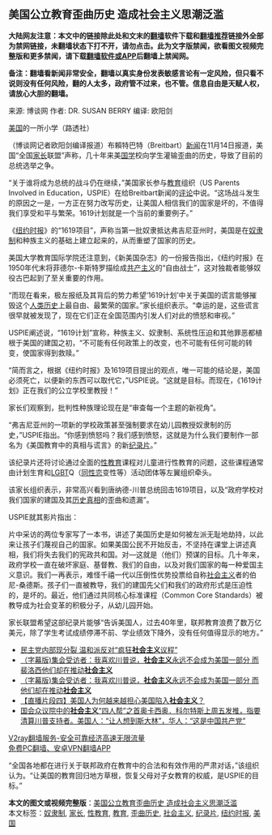  <h2>美国公立教育歪曲历史 造成社会主义思潮泛滥</h2> <p class="notice"><b>大陆网友注意：本文中的链接除此处和文末的<a href="https://github.com/bannedbook/fanqiang" >翻墙</a>软件下载和<a href="https://github.com/killgcd/justmysocks/blob/master/README.md">翻墙推荐</a>链接外全部为禁网链接，未翻墙状态下打不开，请勿点击。此为文字版禁闻，欲看图文视频完整版和更多禁闻，请下载<a href="https://github.com/bannedbook/fanqiang">翻墙软件或APP</a>后翻墙上禁闻网。</p><p>备注：翻墙看新闻非常安全，翻墙以真实身份发表敏感言论有一定风险，但只看不说则没有任何风险，翻的人太多，政府管不过来，也不管。信息自由是天赋人权，请放心大胆的翻墙。</b></p>  <div class="entry"> <p>来源:&nbsp;博谈网                            作者:&nbsp;DR. SUSAN BERRY                       编译:&nbsp;欧阳剑                                                 </p> <p><a href="https://www.bannedbook.org/bnews/tag/%e7%be%8e%e5%9b%bd/" class="st_tag internal_tag" rel="tag" title="标签 美国 下的日志">美国</a>的一所小学（路透社）</p> <p>（博谈网记者欧阳剑编译报道）布賴特巴特（Breitbart）<span class='wp_keywordlink_affiliate'><a href="https://www.bannedbook.org/" title="新闻">新闻</a></span>在11月14日报道，美国“全国<a href="https://www.bannedbook.org/bnews/tag/%E5%AE%B6%E9%95%BF/" class="st_tag internal_tag" rel="tag" title="标签 家长 下的日志">家长</a>联盟”声称，几十年来美<span class='wp_keywordlink'><a href="https://www.bannedbook.org/forum24/" title="国学传统文化禁书" target="_blank">国学</a></span>校向学生灌输歪曲的历史，导致了目前的总统选举之争。</p> <p>“关于谁将成为总统的战斗仍在继续，”美国家长参与<a href="https://www.bannedbook.org/bnews/tag/%e6%95%99%e8%82%b2/" class="st_tag internal_tag" rel="tag" title="标签 教育 下的日志">教育</a>组织（US Parents Involved in Education，USPIE）在给Breitbart新闻的<span class='wp_keywordlink_affiliate'><a href="https://www.bannedbook.org/bnews/comments/" title="新闻评论" target="_blank">评论</a></span>中说。“这场战斗发生的原因之一是，一方正在努力改写历史，让美国人相信我们的国家是坏的，不值得我们享受和平与繁荣。1619计划就是一个当前的重要例子。”</p>  <p>《<a href="https://www.bannedbook.org/bnews/tag/%e7%ba%bd%e7%ba%a6%e6%97%b6%e6%8a%a5/" class="st_tag internal_tag" rel="tag" title="标签 纽约时报 下的日志">纽约时报</a>》的“1619项目”，声称当第一批奴隶抵达弗吉尼亚州时，美国是在<a href="https://www.bannedbook.org/bnews/tag/%E5%A5%B4%E9%9A%B6%E5%88%B6/" class="st_tag internal_tag" rel="tag" title="标签 奴隶制 下的日志">奴隶制</a>和种族主义的基础上建立起来的，从而重塑了国家的历史。</p> <p>美国大学教育国际学院还注意到，《新美国杂志》的一份报告指出，《纽约时报》在1950年代末将菲德尔-卡斯特罗描绘成<span class='wp_keywordlink'><a href="https://www.bannedbook.org/forum2/topic6177.html" title="《共产主义的终极目的》" target="_blank">共产主义</a></span>的“自由战士”，这对独裁者能够奴役古巴起到了至关重要的作用。</p> <p>“而现在看来，极左报纸及其背后的势力希望‘1619计划’中关于美国的谎言能够摧毁这个<span class='wp_keywordlink'><a href="https://www.bannedbook.org/forum3/topic1750.html" title="考古学禁区-被掩藏的人类历史" target="_blank">人类历史</a></span>上最自由、最繁荣的国家。”家长组织表示。“幸运的是，这些谎言很早就被发现了，现在它们正在全国范围内引发人们对此的愤怒和审视。”</p> <p>USPIE阐述说，“1619计划”宣称，种族主义、奴隶制、系统性压迫和其他罪恶都植根于美国的建国之初，“不可能有任何政策上的改变，也不可能有任何可能的转变，使国家得到救赎。”</p>  <p>“简而言之，根据《纽约时报》及1619项目提出的观点，唯一可能的结论是，美国必须死亡，以便新的东西可以取代它，”USPIE说。“这就是目标。而现在，《1619计划》正在我们的公立学校里教授！”</p> <p>家长们观察到，批判性种族理论现在是“审查每一个主题的新视角”。</p> <p>“弗吉尼亚州的一项新的学校政策甚至强制要求在幼儿园教授奴隶制的历史，”USPIE指出。“你感到愤怒吗？我们感到愤怒，这就是为什么我们要制作一部名为《美国教育中的真相与谎言》的新<a href="https://www.bannedbook.org/bnews/tag/%E7%BA%AA%E5%BD%95%E7%89%87/" class="st_tag internal_tag" rel="tag" title="标签 纪录片 下的日志">纪录片</a>。”</p> <p>该纪录片还将讨论通过全面的<a href="https://www.bannedbook.org/bnews/tag/%E6%80%A7%E6%95%99%E8%82%B2/" class="st_tag internal_tag" rel="tag" title="标签 性教育 下的日志">性教育</a>课程对儿童进行性教育的问题，这些课程通常由计划生育和<span class='wp_keywordlink'><a href="https://www.bannedbook.org/forum57/topic6302.html" title="我所知道的地球历史与奥秘篇（十）：同性恋与吸毒" target="_blank">LGBT</a></span>Q（<span class='wp_keywordlink'><a href="https://www.bannedbook.org/forum57/topic6302.html" title="我所知道的地球历史与奥秘篇（十）：同性恋与吸毒" target="_blank">同性恋</a></span>变性等）活动团体等左翼组织牵头。</p>  <p>该家长组织表示，非常高兴看到唐纳德-川普总统回击1619项目，以及“政府学校对我们国家的建国及其<span class='wp_keywordlink'><a href="https://www.bannedbook.org/forum33/" title="近代历史事件真相" target="_blank">历史真相</a></span>的歪曲和遗漏”。</p> <p>USPIE就其影片指出：</p> <p>片中采访的两位专家写了一本书，讲述了美国历史是如何被左派无耻地劫持，以此来让孩子们蔑视自己的国家。如果美国公民不开始反击，不坚持在课堂上讲述真相，我们将失去我们的宪政共和国。对—这就是（他们）预谋的目标。几十年来，政府学校一直在破坏家庭、基督教、我们的自由，以及对我们国家的每一种爱国主义意识。我们一再表示，难怪千禧一代以压倒性优势投票给自称<a href="https://www.bannedbook.org/bnews/tag/%e7%a4%be%e4%bc%9a%e4%b8%bb%e4%b9%89/" class="st_tag internal_tag" rel="tag" title="标签 社会主义 下的日志">社会主义</a>者的伯尼-桑德斯。孩子们一直被教导，我们的建国先父们和我们的政府形式是压迫性的，是坏的。最近，他们通过共同核心标准课程（Common Core Standards）被教导成为社会变革的积极分子，从幼儿园开始。</p> <p>家长联盟希望这部纪录片能够“告诉美国人，过去40年里，联邦教育浪费了数万亿美元，除了学生考试成绩停滞不前、学业绩效下降外，没有任何值得显示的地方。”</p>  <ul class='op-related-articles' title='相关阅读'> <li><a href='https://www.bannedbook.org/bnews/taiwannews/20201115/1431392.html' target='_blank'>民主党内部现分裂 温和派反对“疯狂<b>社会主义</b>议程”</a></li> <li><a href='https://www.bannedbook.org/bnews/bannedvideo/20201115/1431390.html' target='_blank'>（字幕版)集会受访者：我喜欢川普说，<b>社会主义</b>永远不会成为美国一部分 而裴洛西他们却在推动<b>社会主义</b></a></li> <li><a href='https://www.bannedbook.org/bnews/bannedvideo/20201115/1431336.html' target='_blank'>（字幕版)集会受访者：我喜欢川普说，<b>社会主义</b>永远不会成为美国一部分 而他们却在推动<b>社会主义</b></a></li> <li><a href='https://www.bannedbook.org/bnews/bannedvideo/20201115/1431213.html' target='_blank'>【直播片段四】美国人为何越来越担心美国陷入<b>社会主义</b>？</a></li> <li><a href='https://www.bannedbook.org/bnews/bannedvideo/20201114/1431117.html' target='_blank'>国会众议院中的<b>社会主义</b>“四人帮”之首奥卡西奥．科尔特斯上周五发推，指要清算川普支持者。美国人：“让人想到斯大林”，华人：“这是中国共产党”</a></li> </ul> <p class="texttj"> <a href="https://www.bannedbook.org/forum23/topic22702.html" target="_blank">V2ray翻墙服务-安全可靠经济高速无限流量</a><br/> <a href="https://github.com/bannedbook/fanqiang/wiki/%E7%A6%81%E9%97%BB%E7%BD%91%E5%AE%89%E5%8D%93%E7%BF%BB%E5%A2%99%E6%96%B0%E9%97%BBAPP" target="_blank">免费PC翻墙、安卓VPN翻墙APP</a></p><p>“全国各地都在进行关于联邦政府在教育中的合法和有效作用的严肃对话，”该组织认为。“让美国的教育回归地方草根，恢复父母对子女教育的权威，是USPIE的目标。”</p><a name='sharetosocial'></a>       <div><b>本文的图文或视频完整版</b>：<a href='https://www.bannedbook.org/bnews/cbnews/20201116/1431618.html'>美国公立教育歪曲历史 造成社会主义思潮泛滥</a></div>  </div><!--END ENTRY--> <div class="postfooter"> <div>本文标签：<a href="https://www.bannedbook.org/bnews/tag/%E5%A5%B4%E9%9A%B6%E5%88%B6/" rel="tag">奴隶制</a>, <a href="https://www.bannedbook.org/bnews/tag/%E5%AE%B6%E9%95%BF/" rel="tag">家长</a>, <a href="https://www.bannedbook.org/bnews/tag/%E6%80%A7%E6%95%99%E8%82%B2/" rel="tag">性教育</a>, <a href="https://www.bannedbook.org/bnews/tag/%e6%95%99%e8%82%b2/" rel="tag">教育</a>, <a href="https://www.bannedbook.org/bnews/tag/%E6%AD%AA%E6%9B%B2%E5%8E%86%E5%8F%B2/" rel="tag">歪曲历史</a>, <a href="https://www.bannedbook.org/bnews/tag/%e7%a4%be%e4%bc%9a%e4%b8%bb%e4%b9%89/" rel="tag">社会主义</a>, <a href="https://www.bannedbook.org/bnews/tag/%E7%BA%AA%E5%BD%95%E7%89%87/" rel="tag">纪录片</a>, <a href="https://www.bannedbook.org/bnews/tag/%e7%ba%bd%e7%ba%a6%e6%97%b6%e6%8a%a5/" rel="tag">纽约时报</a>, <a href="https://www.bannedbook.org/bnews/tag/%e7%be%8e%e5%9b%bd/" rel="tag">美国</a></div>  </div><!--END POSTFOOTER--> 